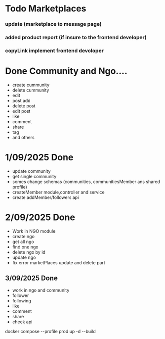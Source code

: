 
# Todo Marketplaces 
###  update (marketplace to message page) 
### added product report (if insure to the frontend developer)
### copyLink implement frontend devoloper 


# Done Community and Ngo....
- create cummunity
- delete cummunity 
- edit
- post add
- delete post
- edit post
- like
- comment
- share 
- tag 
- and others   

<!-- community -->
# 1/09/2025 Done 
- update community
- get single community
- somes change schemas (communities, communitiesMember ans shared profile)
- createMember module,controller and service 
- create addMember/followers api

<!-- Ngo -->
# 2/09/2025 Done
- Work in NGO module
- create ngo
- get all ngo
- find one ngo
- delete ngo by id
- update ngo
- fix error marketPlaces update and delete part

<!-- community and ngo -->
## 3/09/2025 Done
- work in ngo and community
- follower 
- following
- like 
- comment
- share
- check api 
 


docker compose --profile prod up -d --build
